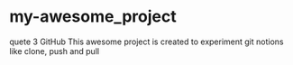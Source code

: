 # my-awesome_project
quete 3 GitHub
This awesome project is created to experiment git notions like clone, push and pull
